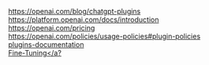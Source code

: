 https://openai.com/blog/chatgpt-plugins<br />
https://platform.openai.com/docs/introduction<br />
https://openai.com/pricing<br />
https://openai.com/policies/usage-policies#plugin-policies<br />
<a href="https://platform.openai.com/docs/plugins/introduction">plugins-documentation</a><br />
<a href="https://platform.openai.com/docs/guides/fine-tuning">Fine-Tuning</a?
